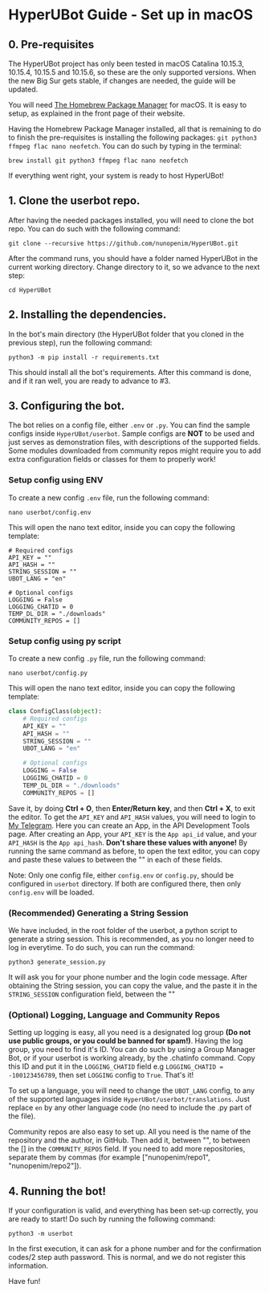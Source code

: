 # HyperUBot Guide - Set up in macOS
## 0. Pre-requisites

The HyperUBot project has only been tested in macOS Catalina 10.15.3, 10.15.4, 10.15.5 and 10.15.6, so these are the only supported versions. When the new Big Sur gets stable, if changes are needed, the guide will be updated.

You will need [The Homebrew Package Manager](https://brew.sh/) for macOS. It is easy to setup, as explained in the front page of their website.

Having the Homebrew Package Manager installed, all that is remaining to do to finish the pre-requisites is installing the following packages: ``git python3 ffmpeg flac nano neofetch``. You can do such by typing in the terminal:

``brew install git python3 ffmpeg flac nano neofetch``

If everything went right, your system is ready to host HyperUBot!

## 1. Clone the userbot repo.

After having the needed packages installed, you will need to clone the bot repo. You can do such with the following command:

`git clone --recursive https://github.com/nunopenim/HyperUBot.git`

After the command runs, you should have a folder named HyperUBot in the current working directory.
Change directory to it, so we advance to the next step:

`cd HyperUBot`

## 2. Installing the dependencies.

In the bot's main directory (the HyperUBot folder that you cloned in the previous step), run the following command:

`python3 -m pip install -r requirements.txt`

This should install all the bot's requirements. After this command is done, and if it ran well, you are ready to advance to #3.

## 3. Configuring the bot.

The bot relies on a config file, either `.env` or `.py`. You can find the sample configs inside `HyperUBot/userbot`.
Sample configs are **NOT** to be used and just serves as demonstration files, with descriptions of the supported fields.
Some modules downloaded from community repos might require you to add extra configuration fields or classes for them to properly work!

### Setup config using ENV
To create a new config `.env` file, run the following command:

`nano userbot/config.env`

This will open the nano text editor, inside you can copy the following template:

```
# Required configs
API_KEY = ""
API_HASH = ""
STRING_SESSION = ""
UBOT_LANG = "en"

# Optional configs
LOGGING = False
LOGGING_CHATID = 0
TEMP_DL_DIR = "./downloads"
COMMUNITY_REPOS = []
```

### Setup config using py script
To create a new config `.py` file, run the following command:

`nano userbot/config.py`

This will open the nano text editor, inside you can copy the following template:

```python
class ConfigClass(object):
    # Required configs
    API_KEY = ""
    API_HASH = ""
    STRING_SESSION = ""
    UBOT_LANG = "en"

    # Optional configs
    LOGGING = False
    LOGGING_CHATID = 0
    TEMP_DL_DIR = "./downloads"
    COMMUNITY_REPOS = []
```

Save it, by doing **Ctrl + O**, then **Enter/Return key**, and then **Ctrl + X**, to exit the editor.
To get the `API_KEY` and `API_HASH` values, you will need to login to [My Telegram](https://my.telegram.org/).
Here you can create an App, in the API Development Tools page.
After creating an App, your `API_KEY` is the `App api_id` value, and your `API_HASH` is the `App api_hash`.
**Don't share these values with anyone!** By running the same command as before,
to open the text editor, you can copy and paste these values to between the "" in each of these fields.

Note: Only one config file, either `config.env` or `config.py`, should be configured in `userbot` directory.
If both are configured there, then only `config.env` will be loaded.

### (Recommended) Generating a String Session

We have included, in the root folder of the userbot, a python script to generate a string session.
This is recommended, as you no longer need to log in everytime. To do such, you can run the command:

`python3 generate_session.py`

It will ask you for your phone number and the login code message. After obtaining the String session,
you can copy the value, and the paste it in the `STRING_SESSION` configuration field, between the ""

### (Optional) Logging, Language and Community Repos

Setting up logging is easy, all you need is a designated log group **(Do not use public groups, or you could be banned for spam!)**.
Having the log group, you need to find it's ID. You can do such by using a Group Manager Bot,
or if your userbot is working already, by the .chatinfo command.
Copy this ID and put it in the `LOGGING_CHATID` field e.g `LOGGING_CHATID = -100123456789`,
then set `LOGGING` config to `True`. That's it!

To set up a language, you will need to change the `UBOT_LANG` config,
to any of the supported languages inside `HyperUBot/userbot/translations`.
Just replace `en` by any other language code (no need to include the .py part of the file).

Community repos are also easy to set up. All you need is the name of the repository and the author,
in GitHub. Then add it, between "", to between the [] in the `COMMUNITY_REPOS` field.
If you need to add more repositories, separate them by commas (for example ["nunopenim/repo1", "nunopenim/repo2"]).

## 4. Running the bot!

If your configuration is valid, and everything has been set-up correctly, you are ready to start!
Do such by running the following command:

`python3 -m userbot`

In the first execution, it can ask for a phone number and for the confirmation codes/2 step auth password.
This is normal, and we do not register this information.

Have fun!